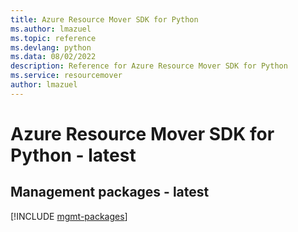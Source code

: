 ```yaml
---
title: Azure Resource Mover SDK for Python
ms.author: lmazuel
ms.topic: reference
ms.devlang: python
ms.data: 08/02/2022
description: Reference for Azure Resource Mover SDK for Python
ms.service: resourcemover
author: lmazuel
---
```

# Azure Resource Mover SDK for Python - latest

## Management packages - latest
[!INCLUDE [mgmt-packages](resource-mover-mgmt-index.md)]